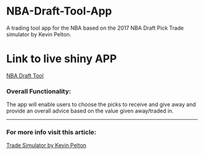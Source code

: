# NBA-Draft-Tool-App
A trading tool app for the NBA based on the 2017 NBA Draft Pick Trade simulator by Kevin Pelton.

# Link to live shiny APP
[NBA Draft Tool](https://josedv.shinyapps.io/DraftTool/)

### Overall Functionality:
The app will enable users to choose the picks to receive and give away and provide an overall advice based on the value given away/traded in.

***

### For more info visit this article:
[Trade Simulator by Kevin Pelton](http://nbasense.com/draft-pick-trade-value/trade-simulator)


